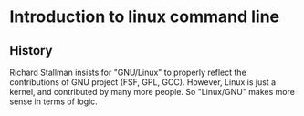 # Introduction to linux command line
## History

Richard Stallman insists for "GNU/Linux" to properly reflect the contributions of GNU project (FSF, GPL, GCC). However, Linux is just a kernel, and contributed by many more people. So "Linux/GNU" makes more sense in terms of logic.

